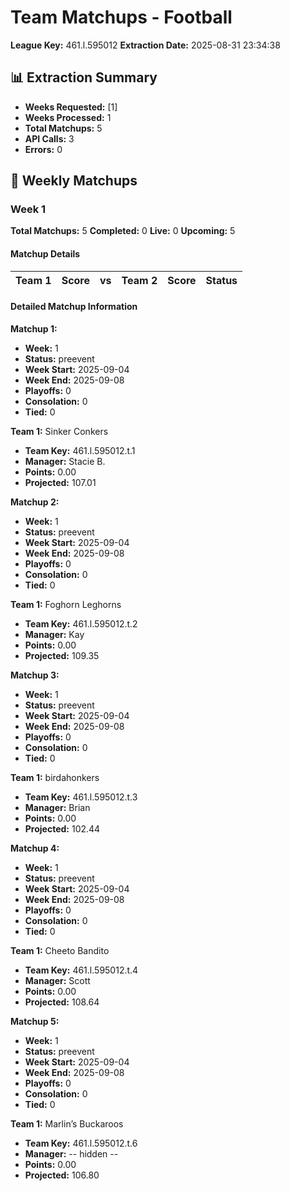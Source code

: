 # Team Matchups - Football
**League Key:** 461.l.595012
**Extraction Date:** 2025-08-31 23:34:38

## 📊 Extraction Summary
- **Weeks Requested:** [1]
- **Weeks Processed:** 1
- **Total Matchups:** 5
- **API Calls:** 3
- **Errors:** 0

## 🏈 Weekly Matchups
### Week 1
**Total Matchups:** 5
**Completed:** 0
**Live:** 0
**Upcoming:** 5

#### Matchup Details
| Team 1 | Score | vs | Team 2 | Score | Status |
|--------|-------|----|--------|-------|--------|

#### Detailed Matchup Information
**Matchup 1:**
- **Week:** 1
- **Status:** preevent
- **Week Start:** 2025-09-04
- **Week End:** 2025-09-08
- **Playoffs:** 0
- **Consolation:** 0
- **Tied:** 0

**Team 1:** Sinker Conkers
- **Team Key:** 461.l.595012.t.1
- **Manager:** Stacie B.
- **Points:** 0.00
- **Projected:** 107.01

**Matchup 2:**
- **Week:** 1
- **Status:** preevent
- **Week Start:** 2025-09-04
- **Week End:** 2025-09-08
- **Playoffs:** 0
- **Consolation:** 0
- **Tied:** 0

**Team 1:** Foghorn Leghorns
- **Team Key:** 461.l.595012.t.2
- **Manager:** Kay
- **Points:** 0.00
- **Projected:** 109.35

**Matchup 3:**
- **Week:** 1
- **Status:** preevent
- **Week Start:** 2025-09-04
- **Week End:** 2025-09-08
- **Playoffs:** 0
- **Consolation:** 0
- **Tied:** 0

**Team 1:** birdahonkers
- **Team Key:** 461.l.595012.t.3
- **Manager:** Brian
- **Points:** 0.00
- **Projected:** 102.44

**Matchup 4:**
- **Week:** 1
- **Status:** preevent
- **Week Start:** 2025-09-04
- **Week End:** 2025-09-08
- **Playoffs:** 0
- **Consolation:** 0
- **Tied:** 0

**Team 1:** Cheeto Bandito
- **Team Key:** 461.l.595012.t.4
- **Manager:** Scott
- **Points:** 0.00
- **Projected:** 108.64

**Matchup 5:**
- **Week:** 1
- **Status:** preevent
- **Week Start:** 2025-09-04
- **Week End:** 2025-09-08
- **Playoffs:** 0
- **Consolation:** 0
- **Tied:** 0

**Team 1:** Marlin’s Buckaroos
- **Team Key:** 461.l.595012.t.6
- **Manager:** -- hidden --
- **Points:** 0.00
- **Projected:** 106.80
